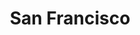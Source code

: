 ---
title: "San Francisco"
hashtag: "san-francisco"
borders:
  - Pacific Ocean
subdivision-of:
  - California
tags:
  - City
  - California
  - Pacific Ocean
---